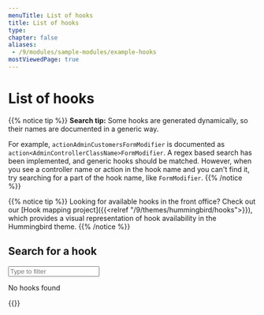 ```yaml
---
menuTitle: List of hooks
title: List of hooks
type: 
chapter: false
aliases:
 - /9/modules/sample-modules/example-hooks
mostViewedPage: true
---
```


# List of hooks

{{% notice tip %}}
**Search tip:** Some hooks are generated dynamically, so their names are documented in a generic way.

For example, `actionAdminCustomersFormModifier` is documented as `action<AdminControllerClassName>FormModifier`. 
A regex based search has been implemented, and generic hooks should be matched. However, when you see a controller name or action in the hook name and you can't find it, try searching for a part of the hook name, like `FormModifier`.
{{% /notice %}}

{{% notice tip %}}
Looking for available hooks in the front office? Check out our [Hook mapping project]({{<relref "/9/themes/hummingbird/hooks">}}), which provides a visual representation of hook availability in the Hummingbird theme.
{{% /notice %}}

## Search for a hook

<div id="hookFilter" class="quickfilter">
  <input type="text" name="filter" id="filter" placeholder="Type to filter">
  <p class="empty">No hooks found</p>
</div>

<script src="/js/hookFilter.js"></script>

{{<hookList>}}
